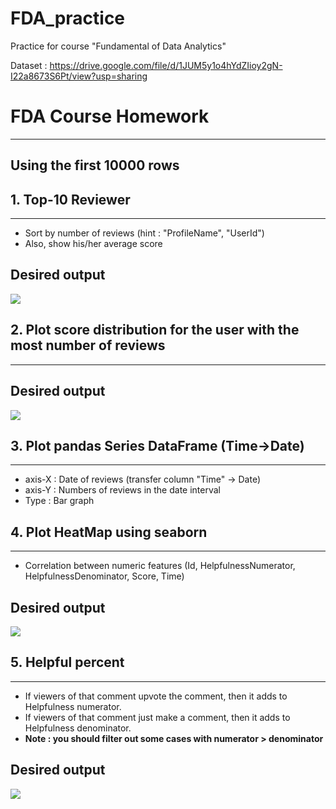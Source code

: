 # FDA_practice
Practice for course "Fundamental of Data Analytics"

Dataset : https://drive.google.com/file/d/1JUM5y1o4hYdZIioy2gN-I22a8673S6Pt/view?usp=sharing


# FDA Course Homework
-----

##  Using the first 10000 rows 

## 1. Top-10 Reviewer
----
- Sort by number of reviews (hint : "ProfileName", "UserId")
- Also, show his/her average score

## Desired output
![](https://i.imgur.com/pBg5fLo.png)

## 2. Plot score distribution for the user with the most number of reviews
----

## Desired output
![](https://i.imgur.com/5A4YTU2.png)

## 3. Plot pandas Series DataFrame (Time->Date)
----
- axis-X : Date of reviews (transfer column "Time" -> Date)
- axis-Y : Numbers of reviews in the date interval
- Type : Bar graph

## 4. Plot HeatMap using seaborn 
----
- Correlation between numeric features (Id, HelpfulnessNumerator, HelpfulnessDenominator, Score, Time)

## Desired output
![](https://i.imgur.com/4gh1Cem.png)


## 5. Helpful percent
----
- If viewers of that comment upvote the comment, then it adds to Helpfulness numerator.
- If viewers of that comment just make a comment, then it adds to Helpfulness denominator.
- **Note : you should filter out some cases with numerator > denominator**

## Desired output
![](https://i.imgur.com/f9V52RZ.png)
